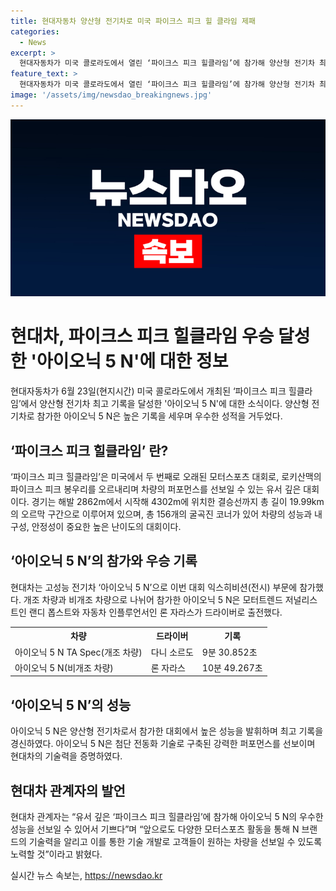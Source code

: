 ```yaml
---
title: 현대자동차 양산형 전기차로 미국 파이크스 피크 힐 클라임 제패
categories:
  - News
excerpt: >
  현대자동차가 미국 콜로라도에서 열린 ‘파이크스 피크 힐클라임’에 참가해 양산형 전기차 최고 기록을 세우며 주목받았다. 해당 대회는 로키산맥의 파이크스 피크 봉우리를 오르내리는 모터스포츠 대회로, 높은 난이도를 자랑한다. 현대자동차는 고성능 전기차 ‘아이오닉 5 N’을 활용해 익스히비션 부문에 참가, 9분 30.852초의 기록을 세우며 양산형 전기차 최고 기록을 경신했다. 또한, ‘아이오닉 5 N’은 10분 49.267초의 기록을 세우며 기존 비개조 양산형 전기차 세단 최고 기록을 뛰어넘었다. 이러한 성과를 통해 현대차는 첨단 전동화 기술을 증명하며 앞으로의 기술 발전을 약속했다.
feature_text: >
  현대자동차가 미국 콜로라도에서 열린 ‘파이크스 피크 힐클라임’에 참가해 양산형 전기차 최고 기록을 세우며 주목받았다. 해당 대회는 로키산맥의 파이크스 피크 봉우리를 오르내리는 모터스포츠 대회로, 높은 난이도를 자랑한다. 현대자동차는 고성능 전기차 ‘아이오닉 5 N’을 활용해 익스히비션 부문에 참가, 9분 30.852초의 기록을 세우며 양산형 전기차 최고 기록을 경신했다. 또한, ‘아이오닉 5 N’은 10분 49.267초의 기록을 세우며 기존 비개조 양산형 전기차 세단 최고 기록을 뛰어넘었다. 이러한 성과를 통해 현대차는 첨단 전동화 기술을 증명하며 앞으로의 기술 발전을 약속했다.
image: '/assets/img/newsdao_breakingnews.jpg'
---
```


<p><img src="/assets/img/newsdao_breakingnews.jpg" alt="koreaapp 속보" /></p>

<h1>현대차, 파이크스 피크 힐클라임 우승 달성한 '아이오닉 5 N'에 대한 정보</h1>

<p data-ke-size="size16">현대자동차가 6월 23일(현지시간) 미국 콜로라도에서 개최된 ‘파이크스 피크 힐클라임’에서 양산형 전기차 최고 기록을 달성한 '아이오닉 5 N'에 대한 소식이다. 양산형 전기차로 참가한 아이오닉 5 N은 높은 기록을 세우며 우수한 성적을 거두었다.</p>

<h2 data-ke-size="size26">‘파이크스 피크 힐클라임’ 란?</h2>

<p data-ke-size="size16">‘파이크스 피크 힐클라임’은 미국에서 두 번째로 오래된 모터스포츠 대회로, 로키산맥의 파이크스 피크 봉우리를 오르내리며 차량의 퍼포먼스를 선보일 수 있는 유서 깊은 대회이다. 경기는 해발 2862m에서 시작해 4302m에 위치한 결승선까지 총 길이 19.99km의 오르막 구간으로 이루어져 있으며, 총 156개의 굴곡진 코너가 있어 차량의 성능과 내구성, 안정성이 중요한 높은 난이도의 대회이다.</p>

<h2 data-ke-size="size26">‘아이오닉 5 N’의 참가와 우승 기록</h2>

<p data-ke-size="size16">현대차는 고성능 전기차 ‘아이오닉 5 N’으로 이번 대회 익스히비션(전시) 부문에 참가했다. 개조 차량과 비개조 차량으로 나뉘어 참가한 아이오닉 5 N은 모터트렌드 저널리스트인 랜디 폽스트와 자동차 인플루언서인 론 자라스가 드라이버로 출전했다.</p>

<table>
    <tr>
        <th>차량</th>
        <th>드라이버</th>
        <th>기록</th>
    </tr>
    <tr> 
        <td>아이오닉 5 N TA Spec(개조 차량)</td>
        <td>다니 소르도</td>
        <td>9분 30.852초</td>
    </tr>
    <tr> 
        <td>아이오닉 5 N(비개조 차량)</td>
        <td>론 자라스</td>
        <td>10분 49.267초</td>
    </tr>
</table>

<h2 data-ke-size="size26">‘아이오닉 5 N’의 성능</h2>

<p data-ke-size="size16">아이오닉 5 N은 양산형 전기차로서 참가한 대회에서 높은 성능을 발휘하며 최고 기록을 경신하였다. 아이오닉 5 N은 첨단 전동화 기술로 구축된 강력한 퍼포먼스를 선보이며 현대차의 기술력을 증명하였다.</p>

<h2 data-ke-size="size26">현대차 관계자의 발언</h2>

<p data-ke-size="size16">현대차 관계자는 “유서 깊은 ‘파이크스 피크 힐클라임’에 참가해 아이오닉 5 N의 우수한 성능을 선보일 수 있어서 기쁘다”며 “앞으로도 다양한 모터스포츠 활동을 통해 N 브랜드의 기술력을 알리고 이를 통한 기술 개발로 고객들이 원하는 차량을 선보일 수 있도록 노력할 것”이라고 밝혔다.</p>
실시간 뉴스 속보는, <a href="https://newsdao.kr" rel="dofollow">https://newsdao.kr</a>


